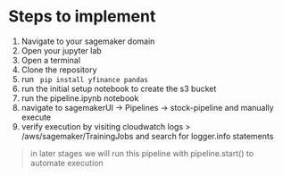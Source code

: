 # Steps to implement

1. Navigate to your sagemaker domain
2. Open your jupyter lab
3. Open a terminal
4. Clone the repository
5. run ``` pip install yfinance pandas```
6. run the initial setup notebook to create the s3 bucket
7. run the pipeline.ipynb notebook
8. navigate to sagemakerUI -> Pipelines -> stock-pipeline and manually execute
9. verify execution by visiting cloudwatch logs > /aws/sagemaker/TrainingJobs and search for logger.info statements

> in later stages we will run this pipeline with pipeline.start() to automate execution
